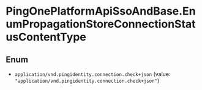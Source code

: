 # PingOnePlatformApiSsoAndBase.EnumPropagationStoreConnectionStatusContentType

## Enum


* `application/vnd.pingidentity.connection.check+json` (value: `"application/vnd.pingidentity.connection.check+json"`)


